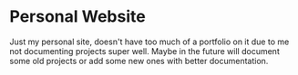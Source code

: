 # Personal Website
Just my personal site, doesn't have too much of a portfolio on it due to me not documenting projects super well. Maybe in the future will document some old projects or add some new ones with better documentation.
